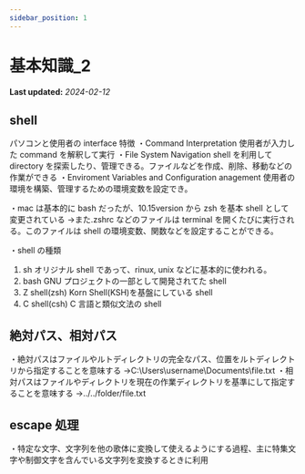 ```yaml
---
sidebar_position: 1
---
```


# 基本知識_2

**Last updated:** _2024-02-12_

## shell

パソコンと使用者の interface
特徴
・Command Interpretation
使用者が入力した command を解釈して実行
・File System Navigation
shell を利用して directory を探索したり、管理できる。ファイルなどを作成、削除、移動などの作業ができる
・Enviroment Variables and Configuration anagement
使用者の環境を構築、管理するための環境変数を設定でき。

・mac は基本的に bash だったが、10.15version から zsh を基本 shell として変更されている
->また.zshrc などのファイルは terminal を開くたびに実行される。このファイルは shell の環境変数、関数などを設定することができる。

・shell の種類

1. sh
   オリジナル shell であって、rinux, unix などに基本的に使われる。
2. bash
   GNU プロジェクトの一部として開発されてた shell
3. Z shell(zsh)
   Korn Shell(KSH)を基盤にしている shell
4. C shell(csh)
   C 言語と類似文法の shell

## 絶対パス、相対パス

・絶対パスはファイルやルトディレクトリの完全なパス、位置をルトディレクトリから指定することを意味する
→C:\Users\username\Documents\file.txt
・相対パスはファイルやディレクトリを現在の作業ディレクトリを基準にして指定することを意味する
->../../folder/file.txt

## escape 処理

・特定な文字、文字列を他の歌体に変換して使えるようにする過程、主に特集文字や制御文字を含んでいる文字列を変換するときに利用
